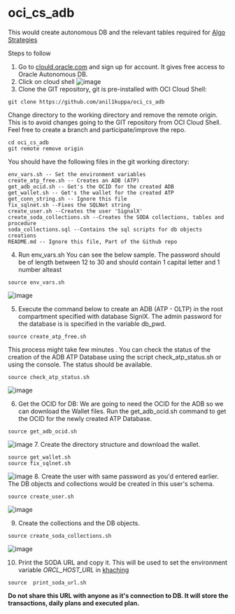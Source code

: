 # oci_cs_adb
This would create autonomous DB and the relevant tables required for [Algo Strategies](https://github.com/anil1kuppa/kha-ching)

Steps to follow
1. Go to [clould.oracle.com](cloud.oracle.com) and sign up for account. It gives free access to Oracle Autonomous DB.
2. Click on cloud shell ![image](https://user-images.githubusercontent.com/24491456/150648801-51912bb9-3cac-4b04-973f-69dbe98f02c5.png)
3. Clone the GIT repository, git is pre-installed with OCI Cloud Shell:
<pre><code>git clone https://github.com/anil1kuppa/oci_cs_adb
</pre></code>
Change directory to the working directory and remove the remote origin. This is to avoid changes going to the GIT repository from OCI Cloud Shell. Feel free to create a branch and participate/improve the repo.
<pre><code>cd oci_cs_adb
git remote remove origin
</pre></code>

You should have the following files in the git working directory:

    env_vars.sh -- Set the environment variables
    create_atp_free.sh -- Creates an ADB (ATP)
    get_adb_ocid.sh -- Get's the OCID for the created ADB
    get_wallet.sh -- Get's the wallet for the created ATP
    get_conn_string.sh -- Ignore this file
    fix_sqlnet.sh --Fixes the SQLNet string
    create_user.sh --Creates the user 'SignalX'
    create_soda_collections.sh --Creates the SODA collections, tables and procedure
    soda_collections.sql --Contains the sql scripts for db objects creations
    README.md -- Ignore this file, Part of the Github repo


4. Run env_vars.sh You can see the below sample. The password should be of length between 12 to 30 and should contain 1 capital letter and 1 number alteast

<pre><code>source env_vars.sh
</pre></code>
![image](https://user-images.githubusercontent.com/24491456/151687637-496b6e7f-fa2d-4322-878b-16053df1a332.png)

5. Execute the command below to create an ADB (ATP - OLTP) in the root compartment specified with database SignlX. The admin password for the database is is specified in the variable db_pwd. 
<pre><code>source create_atp_free.sh
</pre></code>
This process might take few minutes . You can check the status of the creation of the ADB ATP Database using the script check_atp_status.sh or using the console.
The status should be available.
<pre><code>source check_atp_status.sh
</pre></code>
![image](https://user-images.githubusercontent.com/24491456/151687770-6a0b2519-05e1-47ff-8050-4568c7aa175a.png)

6. Get the OCID for DB: We are going to need the OCID for the ADB so we can download the Wallet files. Run the get_adb_ocid.sh command to get the OCID for the newly created ATP Database.
<pre><code>source get_adb_ocid.sh
</pre></code>
 ![image](https://user-images.githubusercontent.com/24491456/151687840-77d8ca0d-c087-4276-a089-5f164413f067.png)
7. Create the directory structure and download the wallet.
<pre><code>source get_wallet.sh
source fix_sqlnet.sh
</pre></code>
![image](https://user-images.githubusercontent.com/24491456/151687918-13b641a9-513a-40e8-a165-926f322e2bfc.png)
8. Create the user with same password as you'd entered earlier. The DB objects and collections would be created in this user's schema.
<pre><code>source create_user.sh
</pre></code>
![image](https://user-images.githubusercontent.com/24491456/151687952-4b9fd752-4a55-40b2-ac7b-59b4dfb043c5.png)

9. Create the collections and the DB objects. 
<pre><code>source create_soda_collections.sh
</pre></code>
![image](https://user-images.githubusercontent.com/24491456/151687992-0ac19ed4-d780-4b2b-bbf4-c72ca59b6fe0.png)

10. Print the SODA URL and copy it. This will be used to set the environment variable _ORCL_HOST_URL_ in [khaching](https://github.com/anil1kuppa/kha-ching)
<pre><code>source  print_soda_url.sh
</pre></code>

**Do not share this URL with anyone as it's connection to DB. It will store the transactions, daily plans and executed plan.**
